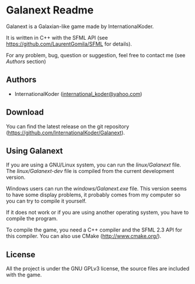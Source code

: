 Galanext Readme
===============

Galanext is a Galaxian-like game made by InternationalKoder.

It is written in C++ with the SFML API (see https://github.com/LaurentGomila/SFML for details).

For any problem, bug, question or suggestion, feel free to contact me (see *Authors* section)
 
Authors
-------

- InternationalKoder (international_koder@yahoo.com)

Download
--------

You can find the latest release on the git repository (https://github.com/InternationalKoder/Galanext).

Using Galanext
--------------

If you are using a GNU/Linux system, you can run the *linux/Galanext* file. The *linux/Galanext-dev* file is compiled from the current development version.

Windows users can run the *windows/Galanext.exe* file. This version seems to have some display problems, it probably comes from my computer so you can try to compile it yourself.

If it does not work or if you are using another operating system, you have to compile the program.

To compile the game, you need a C++ compiler and the SFML 2.3 API for this compiler. You can also use CMake (http://www.cmake.org/).

License
-------

All the project is under the GNU GPLv3 license, the source files are included with the game.
